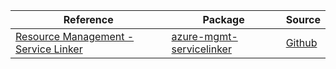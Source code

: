 | Reference | Package | Source |
|---|---|---|
|[Resource Management - Service Linker](mgmt-servicelinker-readme.md)|[azure-mgmt-servicelinker](https://pypi.org/project/azure-mgmt-servicelinker)|[Github](https://github.com/Azure/azure-sdk-for-python/blob/main/sdk/servicelinker/azure-mgmt-servicelinker)|
